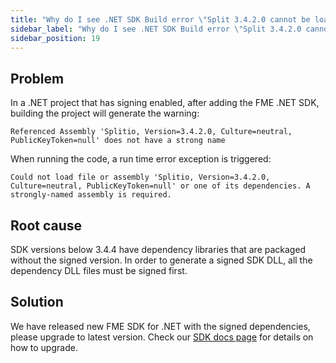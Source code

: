 ```yaml
---
title: "Why do I see .NET SDK Build error \"Split 3.4.2.0 cannot be loaded since it needs a strongly-named assembly\"?"
sidebar_label: "Why do I see .NET SDK Build error \"Split 3.4.2.0 cannot be loaded since it needs a strongly-named assembly\"?"
sidebar_position: 19
---
```


## Problem

In a .NET project that has signing enabled, after adding the FME .NET SDK, building the project will generate the warning:
```
Referenced Assembly 'Splitio, Version=3.4.2.0, Culture=neutral, PublicKeyToken=null' does not have a strong name
```

When running the code, a run time error exception is triggered:
```
Could not load file or assembly 'Splitio, Version=3.4.2.0, Culture=neutral, PublicKeyToken=null' or one of its dependencies. A strongly-named assembly is required.
```

## Root cause

SDK versions below 3.4.4 have dependency libraries that are packaged without the signed version. In order to generate a signed SDK DLL, all the dependency DLL files must be signed first.

## Solution

We have released new FME SDK for .NET with the signed dependencies, please upgrade to latest version.  Check our [SDK docs page](https://docs.split.io/docs/net-sdk-overview) for details on how to upgrade.